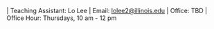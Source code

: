 | Teaching Assistant: Lo Lee
| Email: lolee2@illinois.edu
| Office: TBD
| Office Hour: Thursdays, 10 am - 12 pm


